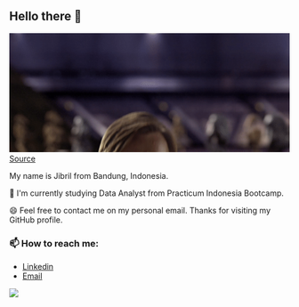 ## Hello there 👋

![](/MeagerHardtofindAlbertosaurus-size_restricted.gif)  
[Source](https://gfycat.com/meagerhardtofindalbertosaurus-hello-there-star-wars-prequelmemes)

My name is Jibril from Bandung, Indonesia. 

🌱 I'm currently studying Data Analyst from Practicum Indonesia Bootcamp. 

😄 Feel free to contact me on my personal email. Thanks for visiting my GitHub profile.

### 📫 How to reach me:
- [Linkedin](https://www.linkedin.com/in/mjibrilhandoyo/)
- [Email](mailto:jibrilhandoyo@gmail.com)


![](https://komarev.com/ghpvc/?username=ShirotaT&color=blueviolet&style=plastic&label=visitors)

<!--
**ShirotaT/ShirotaT** is a ✨ _special_ ✨ repository because its `README.md` (this file) appears on your GitHub profile.

Here are some ideas to get you started:

- 🔭 I’m currently working on ...
- 🌱 I’m currently learning ...
- 👯 I’m looking to collaborate on ...
- 🤔 I’m looking for help with ...
- 💬 Ask me about ...
- 📫 How to reach me: ...
- 😄 Pronouns: ...
- ⚡ Fun fact: ...
-->
